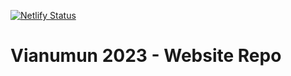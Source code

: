 [![Netlify Status](https://api.netlify.com/api/v1/badges/092869f0-9426-47a7-86ed-8ee78cd8c7dd/deploy-status)](https://app.netlify.com/sites/vianumun/deploys)
# Vianumun 2023 - Website Repo
